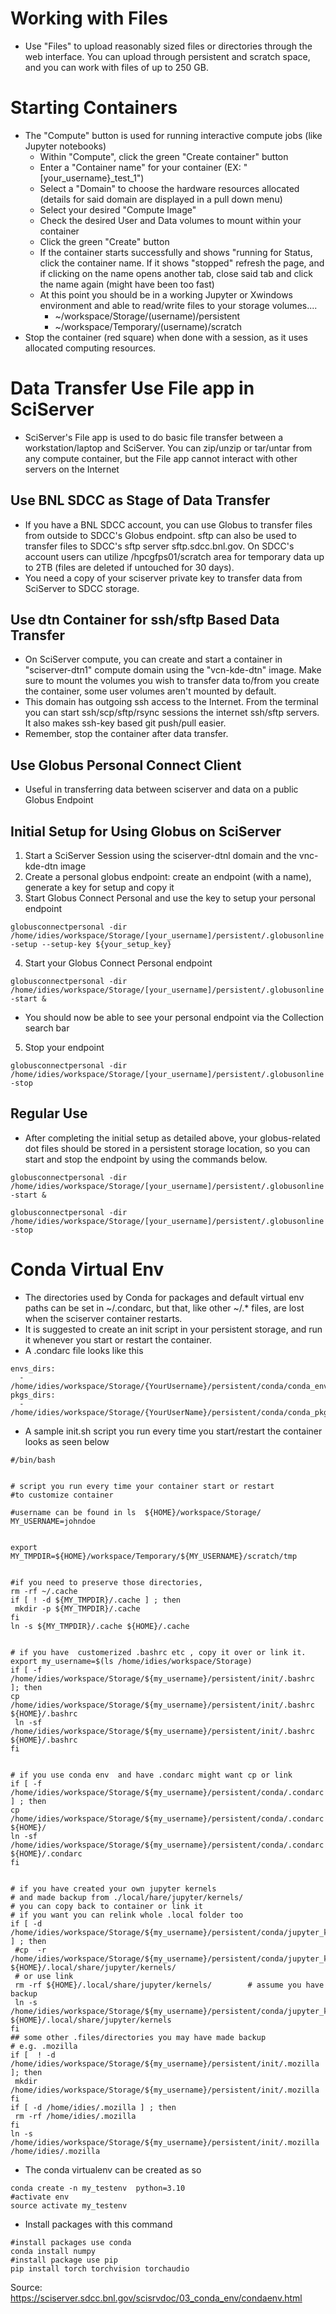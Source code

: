 # Working with Files
* Use "Files" to upload reasonably sized files or directories through the web interface. You can upload through persistent and scratch space, and you can work with files of up to 250 GB.

# Starting Containers
* The "Compute" button is used for running interactive compute jobs (like Jupyter notebooks)
  * Within "Compute", click the green "Create container" button
  * Enter a "Container name" for your container (EX: "[your_username}_test_1")
  * Select a "Domain" to choose the hardware resources allocated (details for said domain are displayed in a pull down menu)
  * Select your desired "Compute Image"
  * Check the desired User and Data volumes to mount within your container
  * Click the green "Create" button
  * If the container starts successfully and shows "running for Status, click the container name. If it shows "stopped" refresh the page, and if clicking on the name opens another tab, close said tab and click the name again (might have been too fast)
  * At this point you should be in a working Jupyter or Xwindows environment and able to read/write files to your storage volumes....
    * ~/workspace/Storage/(username)/persistent
    * ~/workspace/Temporary/(username)/scratch
* Stop the container (red square) when done with a session, as it uses allocated computing resources.
 
# Data Transfer Use File app in SciServer
* SciServer's File app is used to do basic file transfer between a workstation/laptop and SciServer. You can zip/unzip or tar/untar from any compute container, but the File app cannot interact with other servers on the Internet

## Use BNL SDCC as Stage of Data Transfer
* If you have a BNL SDCC account, you can use Globus to transfer files from outside to SDCC's Globus endpoint. sftp can also be used to transfer files to SDCC's sftp server sftp.sdcc.bnl.gov. On SDCC's account users can utilize /hpcgfps01/scratch area for temporary data up to 2TB (files are deleted if untouched for 30 days).
* You need a copy of your sciserver private key to transfer data from SciServer to SDCC storage.

## Use dtn Container for ssh/sftp Based Data Transfer
* On SciServer compute, you can create and start a container in "sciserver-dtn1" compute domain using the "vcn-kde-dtn" image. Make sure to mount the volumes you wish to transfer data to/from you create the container, some user volumes aren't mounted by default.
* This domain has outgoing ssh access to the Internet. From the terminal you can start ssh/scp/sftp/rsync sessions the internet ssh/sftp servers. It also makes ssh-key based git push/pull easier.
* Remember, stop the container after data transfer.

## Use Globus Personal Connect Client
* Useful in transferring data between sciserver and data on a public Globus Endpoint

## Initial Setup for Using Globus on SciServer
1. Start a SciServer Session using the sciserver-dtnl domain and the vnc-kde-dtn image
2. Create a personal globus endpoint: create an endpoint (with a name), generate a key for setup and copy it
3. Start Globus Connect Personal and use the key to setup your personal endpoint   
```
globusconnectpersonal -dir /home/idies/workspace/Storage/[your_username]/persistent/.globusonline -setup --setup-key ${your_setup_key}
```
4. Start your Globus Connect Personal endpoint
```
globusconnectpersonal -dir /home/idies/workspace/Storage/[your_username]/persistent/.globusonline -start &
```
* You should now be able to see your personal endpoint via the Collection search bar
5.  Stop your endpoint
```
globusconnectpersonal -dir /home/idies/workspace/Storage/[your_username]/persistent/.globusonline -stop
```

## Regular Use
* After completing the initial setup as detailed above, your globus-related dot files should be stored in a persistent storage location, so you can start and stop the endpoint by using the commands below.

```
globusconnectpersonal -dir /home/idies/workspace/Storage/[your_username]/persistent/.globusonline -start &
```
```
globusconnectpersonal -dir /home/idies/workspace/Storage/[your_username]/persistent/.globusonline -stop
```
# Conda Virtual Env
* The directories used by Conda for packages and default virtual env paths can be set in ~/.condarc, but that, like other ~/.* files, are lost when the sciserver container restarts.
* It is suggested to create an init script in your persistent storage, and run it whenever you start or restart the container.
* A .condarc file looks like this
```
envs_dirs:
  - /home/idies/workspace/Storage/{YourUsername}/persistent/conda/conda_envs
pkgs_dirs:
  - /home/idies/workspace/Storage/{YourUserName}/persistent/conda/conda_pkgs
```
* A sample init.sh script you run every time you start/restart the container looks as seen below
```
#/bin/bash


# script you run every time your container start or restart
#to customize container

#username can be found in ls  ${HOME}/workspace/Storage/
MY_USERNAME=johndoe


export MY_TMPDIR=${HOME}/workspace/Temporary/${MY_USERNAME}/scratch/tmp


#if you need to preserve those directories, 
rm -rf ~/.cache
if [ ! -d ${MY_TMPDIR}/.cache ] ; then
 mkdir -p ${MY_TMPDIR}/.cache
fi
ln -s ${MY_TMPDIR}/.cache ${HOME}/.cache


# if you have  customerized .bashrc etc , copy it over or link it.
export my_username=$(ls /home/idies/workspace/Storage)
if [ -f /home/idies/workspace/Storage/${my_username}/persistent/init/.bashrc ]; then
cp  /home/idies/workspace/Storage/${my_username}/persistent/init/.bashrc ${HOME}/.bashrc
 ln -sf  /home/idies/workspace/Storage/${my_username}/persistent/init/.bashrc ${HOME}/.bashrc
fi


# if you use conda env  and have .condarc might want cp or link
if [ -f /home/idies/workspace/Storage/${my_username}/persistent/conda/.condarc ] ; then
cp  /home/idies/workspace/Storage/${my_username}/persistent/conda/.condarc ${HOME}/
ln -sf  /home/idies/workspace/Storage/${my_username}/persistent/conda/.condarc ${HOME}/.condarc
fi


# if you have created your own jupyter kernels
# and made backup from ./local/hare/jupyter/kernels/
# you can copy back to container or link it
# if you want you can relink whole .local folder too
if [ -d /home/idies/workspace/Storage/${my_username}/persistent/conda/jupyter_kernels ] ; then
 #cp  -r /home/idies/workspace/Storage/${my_username}/persistent/conda/jupyter_kernels/* ${HOME}/.local/share/jupyter/kernels/
 # or use link
 rm -rf ${HOME}/.local/share/jupyter/kernels/        # assume you have backup
 ln -s  /home/idies/workspace/Storage/${my_username}/persistent/conda/jupyter_kernels ${HOME}/.local/share/jupyter/kernels
fi
## some other .files/directories you may have made backup
# e.g. .mozilla
if [  ! -d /home/idies/workspace/Storage/${my_username}/persistent/init/.mozilla ]; then
 mkdir /home/idies/workspace/Storage/${my_username}/persistent/init/.mozilla
fi
if [ -d /home/idies/.mozilla ] ; then
 rm -rf /home/idies/.mozilla
fi
ln -s /home/idies/workspace/Storage/${my_username}/persistent/init/.mozilla /home/idies/.mozilla

```
* The conda virtualenv can be created as so
```
conda create -n my_testenv  python=3.10
#activate env
source activate my_testenv
```
* Install packages with this command
```
#install packages use conda 
conda install numpy
#install package use pip
pip install torch torchvision torchaudio
```
Source: https://sciserver.sdcc.bnl.gov/scisrvdoc/03_conda_env/condaenv.html
